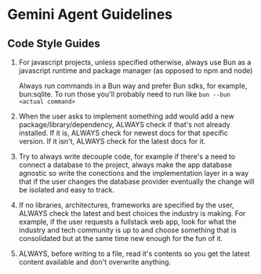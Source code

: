 # Gemini Agent Guidelines

## Code Style Guides

1. For javascript projects, unless specified otherwise, always use Bun as a javascript runtime and package manager (as
opposed to npm and node)

   Always run commands in a Bun way and prefer Bun sdks, for example, bun:sqlite. To run those you'll probably need
to run like `bun --bun <actual command>`

2. When the user asks to implement something add would add a new package/library/dependency, ALWAYS check if that's not
already installed. If it is, ALWAYS check for newest docs for that specific version. If it isn't, ALWAYS check for the
latest docs for it.

3. Try to always write decouple code, for example if there's a need to connect a database to the project, always make
the app database agnostic so write the conections and the implementation layer in a way that if the user changes the
database provider eventually the change will be isolated and easy to track.

4. If no libraries, architectures, frameworks are specified by the user, ALWAYS check the latest and best choices the
industry is making. For example, if the user requests a fullstack web app, look for what the industry and tech
community is up to and choose something that is consolidated but at the same time new enough for the fun of it.

5. ALWAYS, before writing to a file, read it's contents so you get the latest content available and don't overwrite
anything.
